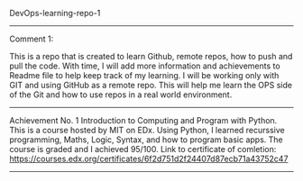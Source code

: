 DevOps-learning-repo-1

***
Comment 1:

This is a repo that is created to learn Github, remote repos, how to push and pull the code. With time, I will add more information and achievements to Readme file to help keep track of my learning. I will be working only with GIT and using GitHub as a remote repo. This will help me learn the OPS side of the Git and how to use repos in a real world environment.
***
Achievement No. 1
Introduction to Computing and Program with Python.
This is a course hosted by MIT on EDx. Using Python, I learned recurssive programming, Maths, Logic, Syntax, and how to program basic apps. The course is graded and I achieved 95/100.
Link to certificate of comletion: https://courses.edx.org/certificates/6f2d751d2f24407d87ecb71a43752c47
***
